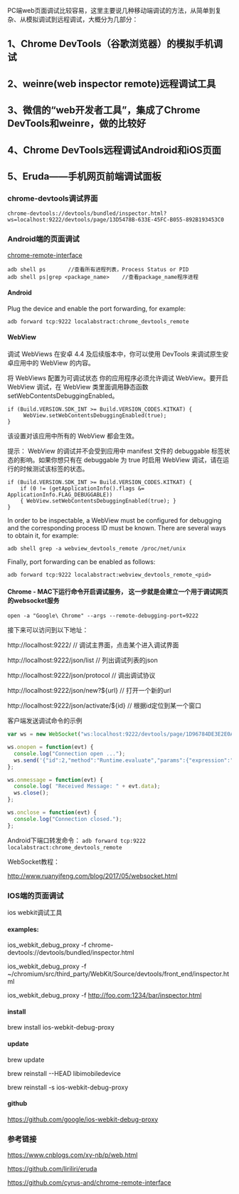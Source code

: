 
PC端web页面调试比较容易，这里主要说几种移动端调试的方法，从简单到复杂、从模拟调试到远程调试，大概分为几部分：

## 1、Chrome DevTools（谷歌浏览器）的模拟手机调试

## 2、weinre(web inspector remote)远程调试工具

## 3、微信的“web开发者工具”，集成了Chrome DevTools和weinre，做的比较好

## 4、Chrome DevTools远程调试Android和iOS页面

## 5、Eruda——手机网页前端调试面板

### chrome-devtools调试界面
`chrome-devtools://devtools/bundled/inspector.html?ws=localhost:9222/devtools/page/13D5478B-633E-45FC-B055-892B193453C0`

### Android端的页面调试

[chrome-remote-interface](https://github.com/cyrus-and/chrome-remote-interface)

```
adb shell ps       //查看所有进程列表，Process Status or PID
adb shell ps|grep <package_name>    //查看package_name程序进程
```

#### Android
Plug the device and enable the port forwarding, for example:

```
adb forward tcp:9222 localabstract:chrome_devtools_remote
```

#### WebView

调试 WebViews
在安卓 4.4 及后续版本中，你可以使用 DevTools 来调试原生安卓应用中的 WebView 的内容。

将 WebViews 配置为可调试状态
你的应用程序必须允许调试 WebView。要开启 WebView 调试，在 WebView 类里面调用静态函数 setWebContentsDebuggingEnabled。
```
if (Build.VERSION.SDK_INT >= Build.VERSION_CODES.KITKAT) {
     WebView.setWebContentsDebuggingEnabled(true);
}
```
该设置对该应用中所有的 WebView 都会生效。

提示： WebView 的调试并不会受到应用中 manifest 文件的 debuggable 标签状态的影响。如果你想只有在 debuggable 为 true 时启用 WebView 调试，请在运行的时候测试该标签的状态。
```
if (Build.VERSION.SDK_INT >= Build.VERSION_CODES.KITKAT) {
    if (0 != (getApplicationInfo().flags &= ApplicationInfo.FLAG_DEBUGGABLE))
    { WebView.setWebContentsDebuggingEnabled(true); }
}
```
In order to be inspectable, a WebView must be configured for debugging and the corresponding process ID must be known. There are several ways to obtain it, for example:

```
adb shell grep -a webview_devtools_remote /proc/net/unix
```

Finally, port forwarding can be enabled as follows:

```
adb forward tcp:9222 localabstract:webview_devtools_remote_<pid>
```

#### Chrome - MAC下运行命令开启调试服务， 这一步就是会建立一个用于调试网页的websocket服务

```
open -a "Google\ Chrome" --args --remote-debugging-port=9222
```

接下来可以访问到以下地址：

http://localhost:9222/   // 调试主界面，点击某个进入调试界面

http://localhost:9222/json/list   // 列出调试列表的json

http://localhost:9222/json/protocol  // 调出调试协议

http://localhost:9222/json/new?${url}  // 打开一个新的url

http://localhost:9222/json/activate/${id}  // 根据id定位到某一个窗口




客户端发送调试命令的示例

```javascript
var ws = new WebSocket("ws:localhost:9222/devtools/page/1D96784DE3E2E0A6B5BE76D10A2D1EFE");

ws.onopen = function(evt) { 
  console.log("Connection open ..."); 
  ws.send('{"id":2,"method":"Runtime.evaluate","params":{"expression":"chrome.loadTimes()","returnByValue":true}}');
};

ws.onmessage = function(evt) {
  console.log( "Received Message: " + evt.data);
  ws.close();
};

ws.onclose = function(evt) {
  console.log("Connection closed.");
};      
```

Android下端口转发命令：
`adb forward tcp:9222 localabstract:chrome_devtools_remote`

WebSocket教程：

http://www.ruanyifeng.com/blog/2017/05/websocket.html



### IOS端的页面调试

ios webkit调试工具

#### examples:

ios_webkit_debug_proxy -f chrome-devtools://devtools/bundled/inspector.html

ios_webkit_debug_proxy -f ~/chromium/src/third_party/WebKit/Source/devtools/front_end/inspector.html

ios_webkit_debug_proxy -f http://foo.com:1234/bar/inspector.html

#### install

brew install ios-webkit-debug-proxy

#### update

brew update

brew reinstall --HEAD libimobiledevice

brew reinstall -s ios-webkit-debug-proxy

#### github

https://github.com/google/ios-webkit-debug-proxy

### 参考链接

https://www.cnblogs.com/xy-nb/p/web.html

https://github.com/liriliri/eruda

https://github.com/cyrus-and/chrome-remote-interface

